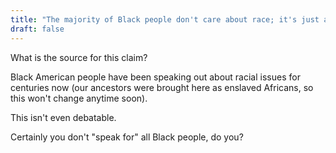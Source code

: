 ```yaml
---
title: "The majority of Black people don't care about race; it's just a small minority of opportunists claiming to speak for everyone."
draft: false
---
```


What is the source for this claim?  
  
Black American people have been speaking out about racial issues for centuries now (our ancestors were brought here as enslaved Africans, so this won't change anytime soon).  
  
This isn't even debatable.  
  
Certainly you don't "speak for" all Black people, do you?

